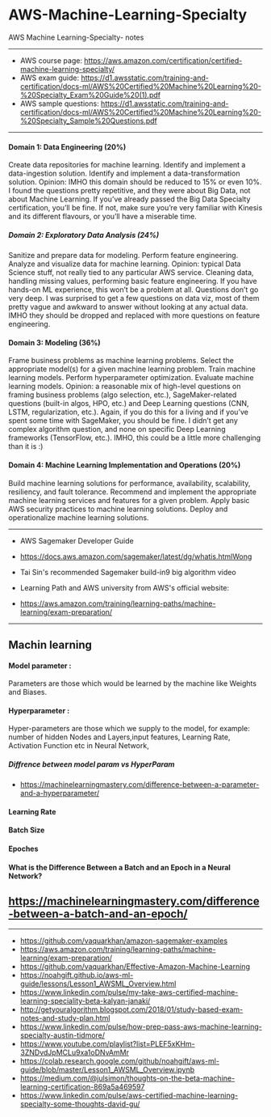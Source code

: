 # AWS-Machine-Learning-Specialty
AWS Machine Learning-Specialty-  notes 

-----------------

- AWS course page: https://aws.amazon.com/certification/certified-machine-learning-specialty/
- AWS exam guide: https://d1.awsstatic.com/training-and-certification/docs-ml/AWS%20Certified%20Machine%20Learning%20-%20Specialty_Exam%20Guide%20(1).pdf
- AWS sample questions: https://d1.awsstatic.com/training-and-certification/docs-ml/AWS%20Certified%20Machine%20Learning%20-%20Specialty_Sample%20Questions.pdf

-----------------------------------------

#### Domain 1: Data Engineering (20%)
Create data repositories for machine learning.
Identify and implement a data-ingestion solution.
Identify and implement a data-transformation solution.
Opinion: IMHO this domain should be reduced to 15% or even 10%. I found the questions pretty repetitive, and they were about Big Data, not about Machine Learning. If you’ve already passed the Big Data Specialty certification, you’ll be fine. If not, make sure you’re very familiar with Kinesis and its different flavours, or you’ll have a miserable time.

##### Domain 2: Exploratory Data Analysis (24%)
Sanitize and prepare data for modeling.
Perform feature engineering.
Analyze and visualize data for machine learning.
Opinion: typical Data Science stuff, not really tied to any particular AWS service. Cleaning data, handling missing values, performing basic feature engineering. If you have hands-on ML experience, this won’t be a problem at all. Questions don’t go very deep. I was surprised to get a few questions on data viz, most of them pretty vague and awkward to answer without looking at any actual data. IMHO they should be dropped and replaced with more questions on feature engineering.

#### Domain 3: Modeling (36%)
Frame business problems as machine learning problems.
Select the appropriate model(s) for a given machine learning problem.
Train machine learning models.
Perform hyperparameter optimization.
Evaluate machine learning models.
Opinion: a reasonable mix of high-level questions on framing business problems (algo selection, etc.), SageMaker-related questions (built-in algos, HPO, etc.) and Deep Learning questions (CNN, LSTM, regularization, etc.). Again, if you do this for a living and if you’ve spent some time with SageMaker, you should be fine. I didn’t get any complex algorithm question, and none on specific Deep Learning frameworks (TensorFlow, etc.). IMHO, this could be a little more challenging than it is :)

#### Domain 4: Machine Learning Implementation and Operations (20%)
Build machine learning solutions for performance, availability, scalability, resiliency, and fault tolerance.
Recommend and implement the appropriate machine learning services and features for a given problem.
Apply basic AWS security practices to machine learning solutions.
Deploy and operationalize machine learning solutions.


-----------------------

- AWS Sagemaker Developer Guide 
- https://docs.aws.amazon.com/sagemaker/latest/dg/whatis.htmlWong 

- Tai Sin's recommended Sagemaker build-in9 big algorithm video

- Learning Path and AWS university from AWS's official website:
- https://aws.amazon.com/training/learning-paths/machine-learning/exam-preparation/

----------------------------
## Machin learning

 #### Model parameter :
   Parameters are those which would be learned by the machine like Weights and Biases.
 
 #### Hyperparameter :  
 Hyper-parameters are those which we supply to the model, for example: number of hidden Nodes and Layers,input features, Learning Rate, Activation Function etc in Neural Network,
 
##### Diffrence between model param vs HyperParam
- https://machinelearningmastery.com/difference-between-a-parameter-and-a-hyperparameter/
 
 
 #### Learning Rate 
 
 #### Batch Size
 
 #### Epoches
 

#### What is the Difference Between a Batch and an Epoch in a Neural Network?
  https://machinelearningmastery.com/difference-between-a-batch-and-an-epoch/
- 
-----------------------------
- https://github.com/vaquarkhan/amazon-sagemaker-examples
- https://aws.amazon.com/training/learning-paths/machine-learning/exam-preparation/
- https://github.com/vaquarkhan/Effective-Amazon-Machine-Learning
- https://noahgift.github.io/aws-ml-guide/lessons/Lesson1_AWSML_Overview.html
- https://www.linkedin.com/pulse/my-take-aws-certified-machine-learning-speciality-beta-kalyan-janaki/
- http://getyouralgorithm.blogspot.com/2018/01/study-based-exam-notes-and-study-plan.html
- https://www.linkedin.com/pulse/how-prep-pass-aws-machine-learning-specialty-austin-tidmore/
- https://www.youtube.com/playlist?list=PLEF5xKHm-3ZNDvdJpMCLu9xa1oDNvAmMr
- https://colab.research.google.com/github/noahgift/aws-ml-guide/blob/master/Lesson1_AWSML_Overview.ipynb
- https://medium.com/@julsimon/thoughts-on-the-beta-machine-learning-certification-869a5a469597
- https://www.linkedin.com/pulse/aws-certified-machine-learning-specialty-some-thoughts-david-gu/

